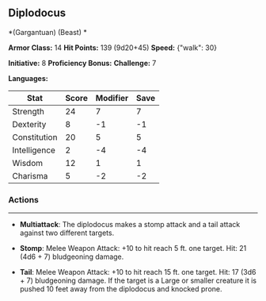## Diplodocus
*(Gargantuan) (Beast) *

**Armor Class:** 14
**Hit Points:** 139 (9d20+45)
**Speed:** {"walk": 30}

**Initiative:** 8
**Proficiency Bonus:**
**Challenge:** 7

**Languages:** 



| Stat | Score | Modifier | Save |
| ---- | ---- | ---- | ---- |
| Strength | 24 | 7 | 7 |
| Dexterity | 8 | -1 | -1 |
| Constitution | 20 | 5 | 5 |
| Intelligence | 2 | -4 | -4 |
| Wisdom | 12 | 1 | 1 |
| Charisma | 5 | -2 | -2 |

### Actions
 --- 
- **Multiattack**: The diplodocus makes a stomp attack and a tail attack against two different targets.

- **Stomp**: Melee Weapon Attack: +10 to hit  reach 5 ft.  one target. Hit: 21 (4d6 + 7) bludgeoning damage.

- **Tail**: Melee Weapon Attack: +10 to hit  reach 15 ft.  one target. Hit: 17 (3d6 + 7) bludgeoning damage. If the target is a Large or smaller creature  it is pushed 10 feet away from the diplodocus and knocked prone.

